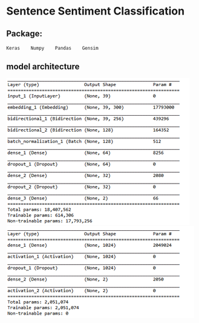 # Sentence Sentiment Classification
## Package:
    Keras    Numpy    Pandas    Gensim
## model architecture
![Bidirectional LSTM](https://github.com/ReuiYan-Lin/Machine-Learning/blob/master/Sentence%20Sentiment%20Classification/result/BidirectionalLSTM.png)
![BOW](https://github.com/ReuiYan-Lin/Machine-Learning/blob/master/Sentence%20Sentiment%20Classification/result/BOW.png)
